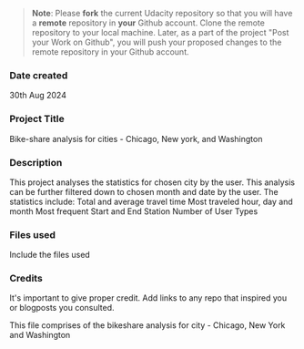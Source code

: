 >**Note**: Please **fork** the current Udacity repository so that you will have a **remote** repository in **your** Github account. Clone the remote repository to your local machine. Later, as a part of the project "Post your Work on Github", you will push your proposed changes to the remote repository in your Github account.

### Date created
30th Aug 2024

### Project Title
Bike-share analysis for cities - Chicago, New york, and Washington

### Description
This project analyses the statistics for chosen city by the user. This analysis can be further filtered down to chosen month and date by the user. 
The statistics include:
Total and average travel time
Most traveled hour, day and month
Most frequent Start and End Station
Number of User Types

### Files used
Include the files used

### Credits
It's important to give proper credit. Add links to any repo that inspired you or blogposts you consulted.

This file comprises of the bikeshare analysis for city - Chicago, New York and Washington
